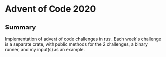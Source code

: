 # Advent of Code 2020

## Summary
Implementation of advent of code challenges in rust.  Each week's challenge is a separate crate, with public methods for the 2 challenges, a binary runner, and my input(s) as an example.

